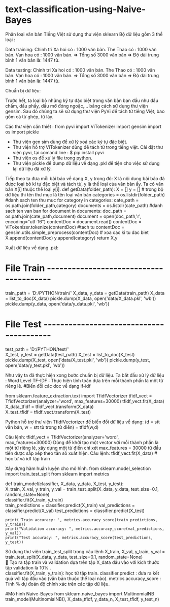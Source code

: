 # text-classification-using-Naive-Bayes
Phân loại văn bản Tiếng Việt sử dụng thư viện sklearn
Bộ dữ liệu gồm 3 thể loại :
 
Data training:
Chinh tri Xa hoi  có :  1000 văn bản.
The Thao  có :  1000 văn bản.
Van hoa  có :  1000 văn bản.
=> Tổng số  3000  văn bản
=> Độ dài trung bình 1 văn bản là:  1447 từ.

Data testing:
Chinh tri Xa hoi  có :  1000 văn bản.
The Thao  có :  1000 văn bản.
Van hoa  có :  1000 văn bản.
=> Tổng số  3000  văn bản
=> Độ dài trung bình 1 văn bản là:  1447 từ.

Chuẩn bị dữ liệu:

Trước hết, ta loại bỏ những ký tự đặc biệt trong văn bản ban đầu như dấu chấm, dấu phẩy, dấu mở đóng ngoặc,... bằng cách sử dụng thư viện gensim. 
Sau đó chúng ta sẽ sử dụng thư viện PyVi để tách từ tiếng Việt, bao gồm cả từ ghép, từ láy.

Các thư viện cần thiết :
from pyvi import ViTokenizer
import gensim 
import os
import pickle

-	Thư viện gen sim dùng để xử lý xoá các ký tự đặc biệt.
-	Thư viện hỗ trợ ViTokenizer dùng để tách từ trong tiếng việt.
Cài đặt thư viện pyvi, tại comand line : $ pip install pyvi
-	Thư viện os để xử lý file trong python.
-	Thư viện pickle để dump dữ liệu về dạng .pkl để tiện cho việc sử dụng lại dữ liệu đã xử lý.

Tiếp theo ta đưa mỗi bài báo về dạng X, y trong đó: X là nội dung bài báo đã được loại bỏ kí tự đặc biệt và tách từ, y là thể loại của văn bản ấy. Ta có văn bản X[i] thuộc thể loại y[i].
def getData(folder_path):
    X = []
    y = []
    # trong bộ dữ liệu thì tên thư mục là tên loại văn bản 
    categories = os.listdir(folder_path)  #danh sach ten thu muc
    for category in categories:
        cate_path = os.path.join(folder_path,category) 
        documents = os.listdir(cate_path) #danh sach ten van ban 
        for document in documents:
            doc_path = os.path.join(cate_path,document)
            document = open(doc_path,'r', encoding="utf-16")
            contentDoc = document.read()
            contentDoc = ViTokenizer.tokenize(contentDoc)           #tach tu 
            contentDoc = gensim.utils.simple_preprocess(contentDoc) # xoa cac ki tu dac biet 
            X.append(contentDoc)
            y.append(category)
    return X,y

Xuất dữ liệu về dạng .pkl:
# File Train ---------------------------------------
train_path = 'D:/PYTHON/train/'
X_data, y_data = getData(train_path)
X_data = list_to_doc(X_data)
pickle.dump(X_data, open('data/X_data.pkl', 'wb'))
pickle.dump(y_data, open('data/y_data.pkl', 'wb'))
        
# File Test ----------------------------------------
test_path = 'D:/PYTHON/test/'        
X_test, y_test = getData(test_path)
X_test = list_to_doc(X_test)
pickle.dump(X_test, open('data/X_test.pkl', 'wb'))
pickle.dump(y_test, open('data/y_test.pkl', 'wb'))

Như vậy ta đã thực hiện xong bước chuẩn bị dữ liệu. 
Ta bắt đầu xử lý dữ liệu :
Word Level TF-IDF : Thực hiện tính toán dựa trên mỗi thành phần là một từ riêng lẻ.
#Biến đỗi các doc về dạng if-idf

from sklearn.feature_extraction.text import TfidfVectorizer 
tfidf_vect = TfidfVectorizer(analyzer='word', max_features=30000)
tfidf_vect.fit(X_data) 
X_data_tfidf =  tfidf_vect.transform(X_data)         
X_test_tfidf =  tfidf_vect.transform(X_test)

Python hỗ trợ thư viện TfidfVectorizer để biến đổi dữ liệu về dạng: 
(d = stt văn bản, w = stt từ trong từ điển) = tfidf(w,d)

Câu lệnh:  tfidf_vect = TfidfVectorizer(analyzer='word', max_features=30000)
Dùng để khởi tạo một vector với mỗi thành phần là một từ riêng lẻ, xây dựng một từ điển chỉ xét max_features = 30000 từ đầu tiên được sắp xếp theo tần số xuất hiện.
Câu lệnh: tfidf_vect.fit(X_data) # học từ và idf tập train 


Xây dựng hàm huấn luyện cho mô hình.
from sklearn.model_selection import train_test_split
from sklearn import metrics


def train_model(classifier, X_data, y_data, X_test, y_test):       
    X_train, X_val, y_train, y_val = train_test_split(X_data, y_data, test_size=0.1, random_state=None)        
    classifier.fit(X_train, y_train)            
    train_predictions = classifier.predict(X_train)
    val_predictions = classifier.predict(X_val)
    test_predictions = classifier.predict(X_test)
      
    print('Train accuracy: ', metrics.accuracy_score(train_predictions, y_train))
    print("Validation accuracy: ", metrics.accuracy_score(val_predictions, y_val))
    print("Test accuracy: ", metrics.accuracy_score(test_predictions, y_test))


Sử dụng thư viện train_test_split trong câu lệnh 
X_train, X_val, y_train, y_val = train_test_split(X_data, y_data, test_size=0.1, random_state=None)        
	Tạo ra tập train và validation dựa trên tập X_data đầu vào với kích thước tập validation là 10% .        
classifier.fit(X_train, y_train): học từ tập train.
classifier.predict : đưa ra kết quả với tập đầu vào (văn bản thuộc thể loại nào).
metrics.accuracy_score   : Tính % dự đoán độ chính xác trên các tập dữ liệu. 

#Mô hình Naive-Bayes 
from sklearn.naive_bayes import MultinomialNB
train_model(MultinomialNB(), X_data_tfidf, y_data_n, X_test_tfidf, y_test_n)




